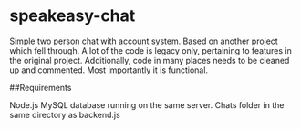 # speakeasy-chat

Simple two person chat with account system. Based on another project which fell through. A lot of the code is legacy only, pertaining to features in the original project. Additionally, code in many places needs to be cleaned up and commented. Most importantly it is functional. 

##Requirements

Node.js
MySQL database running on the same server. 
Chats folder in the same directory as backend.js
